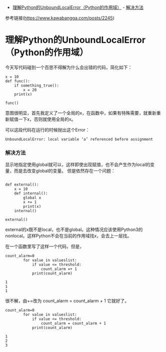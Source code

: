 ﻿<!-- TOC -->

- [理解Python的UnboundLocalError（Python的作用域）](#理解python的unboundlocalerrorpython的作用域)
        - [解决方法](#解决方法)

<!-- /TOC -->

参考链接(https://www.kawabangga.com/posts/2245)
# 理解Python的UnboundLocalError（Python的作用域）
今天写代码碰到一个百思不得解为什么会出错的代码，简化如下：

```
x = 10
def func():
    if something_true():
        x = 20
    print(x)
 
func()
```
意图很明显，首先我定义了一个全局的x，在函数中，如果有特殊需要，就重新重新赋值一下x，否则就使用全局的x。

可以这段代码在运行的时候抛出这个Error：

    UnboundLocalError: local variable ‘a’ referenced before assignment

### 解决方法
显示地指定使用global就可以，这样即使出现赋值，也不会产生作为local的变量，而是去改变global的变量。
但是依然存在一个问题：

```

def external():
    x = 10
    def internal():
        global x
        x += 1
        print(x)
    internal()
 
external()
```
external的x既不是local，也不是global。这种情况应该使用Python3的nonlocal。这样Python不会在当前的作用域找x，会去上一层找。


在一个函数里写了这样一个代码，但是， 
```
count_alarm=0
        for value in valueslist:
            if value <= threshold:
                count_alarm =+ 1
            print(count_alarm)
```

```
1
1
1
```
很不解，由+=改为  count_alarm = count_alarm + 1  它就好了。 
```
count_alarm=0
        for value in valueslist:
            if value <= threshold:
                count_alarm = count_alarm + 1
            print(count_alarm)
```

```
1
2
3
```

